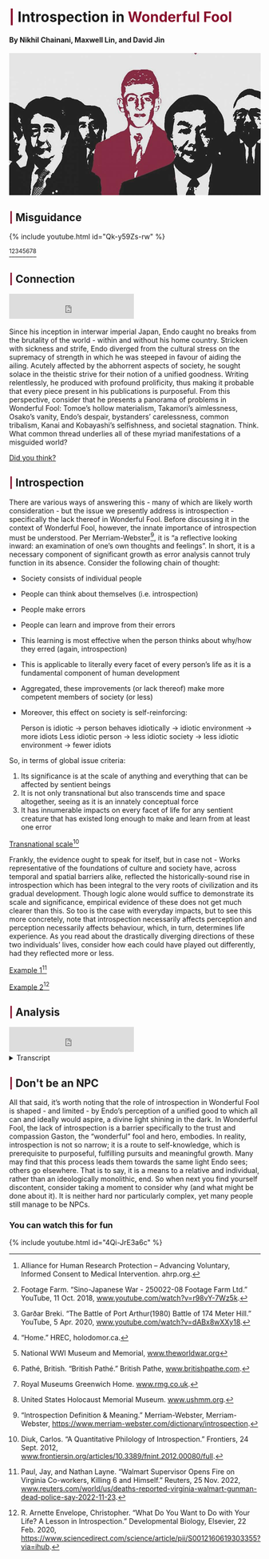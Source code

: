 # <span style="color: #880D2C">|</span> Introspection in <span style="color: #880D2C"> Wonderful Fool </span>

#### By Nikhil Chainani, Maxwell Lin, and David Jin


![This is an image](wonderfool.jpg)


## <span style="color: #880D2C">|</span> Misguidance
{% include youtube.html id="Qk-y59Zs-rw" %}

[^1][^3][^4][^5][^7][^8][^11][^12]

## <span style="color: #880D2C">|</span> Connection
<iframe width="250" height="50" src="https://www.youtube.com/embed/IjyVs3kbZGE" title="YouTube video player" frameborder="0" allow="accelerometer; autoplay; clipboard-write; encrypted-media; gyroscope; picture-in-picture" allowfullscreen></iframe>

Since his inception in interwar imperial Japan, Endo caught no breaks from the brutality of the world - within and without his home country. Stricken with sickness and strife, Endo diverged from the cultural stress on the supremacy of strength in which he was steeped in favour of aiding the ailing. Acutely affected by the abhorrent aspects of society, he sought solace in the theistic strive for their notion of a unified goodness. Writing relentlessly, he produced with profound prolificity, thus making it probable that every piece present in his publications is purposeful. From this perspective, consider that he presents a panorama of problems in Wonderful Fool: Tomoe’s hollow materialism, Takamori’s aimlessness, Osako’s vanity, Endo’s despair, bystanders’ carelessness, common tribalism, Kanai and Kobayashi’s selfishness, and societal stagnation. Think. What common thread underlies all of these myriad manifestations of a misguided world?

[Did you think?](https://docs.google.com/forms/d/124yHCaDCUNAc0mDrndyVyfnh9AyiXDk5wqTz-rl0gcw)

## <span style="color: #880D2C">|</span> Introspection
There are various ways of answering this - many of which are likely worth consideration - but the issue we presently address is introspection - specifically the lack thereof in Wonderful Fool.
Before discussing it in the context of Wonderful Fool, however, the innate importance of introspection must be understood. Per Merriam-Webster[^6], it is “a reflective looking inward: an examination of one’s own thoughts and feelings”. In short, it is a necessary component of significant growth as error analysis cannot truly function in its absence. Consider the following chain of thought:
- Society consists of individual people
- People can think about themselves (i.e. introspection)
- People make errors
- People can learn and improve from their errors
- This learning is most effective when the person thinks about why/how they erred (again, introspection)
- This is applicable to literally every facet of every person’s life as it is a fundamental component of human development
- Aggregated, these improvements (or lack thereof) make more competent members of society (or less)
- Moreover, this effect on society is self-reinforcing:
 
    Person is idiotic -> person behaves idiotically -> idiotic environment -> more idiots
    Less idiotic person -> less idiotic society -> less idiotic environment -> fewer idiots
    
So, in terms of global issue criteria:
1. Its significance is at the scale of anything and everything that can be affected by sentient beings
2. It is not only transnational but also transcends time and space altogether, seeing as it is an innately conceptual force
3. It has innumerable impacts on every facet of life for any sentient creature that has existed long enough to make and learn from at least one error

[Transnational scale](https://www.frontiersin.org/articles/10.3389/fnint.2012.00080/full)[^2]

Frankly, the evidence ought to speak for itself, but in case not - 
Works representative of the foundations of culture and society have, across temporal and spatial barriers alike, reflected the historically-sound rise in introspection which has been integral to the very roots of civilization and its gradual development. Though logic alone would suffice to demonstrate its scale and significance, empirical evidence of these does not get much clearer than this. So too is the case with everyday impacts, but to see this more concretely, note that introspection necessarily affects perception and perception necessarily affects behaviour, which, in turn, determines life experience. As you read about the drastically diverging directions of these two individuals’ lives, consider how each could have played out differently, had they reflected more or less.

[Example 1](https://www.reuters.com/world/us/deaths-reported-virginia-walmart-gunman-dead-police-say-2022-11-23/)[^9]

[Example 2](https://www.sciencedirect.com/science/article/pii/S0012160619303355?via%3Dihub)[^10]

## <span style="color: #880D2C">|</span> Analysis
<iframe width="250" height="50" src="https://www.youtube.com/embed/aQQO0w9aMhs" title="YouTube video player" frameborder="0" allow="accelerometer; autoplay; clipboard-write; encrypted-media; gyroscope; picture-in-picture" allowfullscreen></iframe>

<details>
  <summary>Transcript</summary>
 
- Now, within the bounds of Wonderful Fool, Endo submerges his story in a smothering silence, subtly suggesting through the near total absence of introspection - subverted solely by the sublime saviour Gaston - the necessity of it to surpass susciety’s cyclical sickness. This is best understood from the thematic framework that Wonderful Fool serves to illustrate how susciety desperately needs compassion to fill the void left by modern materialism but tragically lacks it.

 
- This lack cannot be entirely accounted for by any single factor, but the corresponding absence of introspection undoubtedly precludes the deep understanding required to resolve it. It is for this reason that even after the coming of a saviour - such as Gaston, Kaguya, or, in the Christian pantheon, Je-sus himself - people still regress after their saviour must inevitably return to whence they came. Such people may be temporarily inspired to act differently, but if they do not reflect to understand the purpose behind that action, it tends to falter. 

 
- From the exposition, Endo wastes no time establishing the multitude of ills inflicted by people’s misguidance: even in the first paragraph, the pleasant mood established by the visual imagery of blooming trees is immediately interrupted by the discordant voice of Tomoe, followed in near agonizing detail with Takamori’s strategy for dealing with his sister, drawing out the pacing to match Takamori’s sloth and give readers time to realize how purposeless he must be for his procrastination to be his defining characteristic. Endo further frames the two foils with an astute allusion to their namesakes, relative to whom they are measured. In so doing, he directs focus to the relatively abstract idealistic layer of their character, making their less concrete but no less consequential shortcomings more apparent as their clashes continue ceaselessly for the entirety of the next 6 pages. Undoubtedly, readers are meant to note how pitiful it is for Takamori to have nothing more important to think about than his sister’s annoyances and for Tomoe, despite her wealth, to be so discontent as to be angered by her brother’s inadequacy. Endo goes further to make it excessively evident how aimless Takamori is by satirically labeling his reach for a cigarette a “strong act of will” and explicitly stating how this lie-in, rather than any true purpose, is what keeps him going throughout the work week. Tomoe, on the other hand, is shown to be self-motivated in her career pursuits and yet the inordinate anger with which she snaps at him, as Endo illustrates through the exclamation marks used almost exclusively by Tomoe, strongly suggests she is not truly satisfied. Critically, at no point in their responses to their bouts does either sibling think about how they might improve themselves. Their failure, above all, lies in their internal blindness and thus they learn nothing - neither the compassion Endo promotes through Gaston nor even something selfishly satisfying enough to render their petty squabbles as inconsequential to their eyes as those of the reader. Though entirely implied so far, this interpretation rests on the omniscient point of view from which Endo, an exceptionally thorough author, writes. While an absence of introspection would be meaningless in a more limited point of view or from an author that feasibly might neglect rather than deliberately omit such details, it speaks tremendous volumes in Wonderful Fool. Furthermore, Endo overtly references internal depth when, on page 52, he has Takamori point out with somewhat uncharacteristically figurative language that Gaston “may be a man as deep as the ocean, who doesn’t get hung up on all these trivialities”, simultaneously drawing attention to one of Gaston’s distinguishing features and creating the transitory impression of lasting character development before Takamori shatters any such illusion by pivoting this comment into nothing more than another spite toward Tomoe. Here, as previously established, they fail to truly learn from Gaston because they seemingly see only externalities. This trend is consistent across all characters save Gaston, so they will be covered more rapidly:

 
- After the events of the Couillon (that is, embarrassing himself by fleeing with abandon without even attempting to help Tomoe and being called an ape by Gaston), Osako learns absolutely nothing by the time he meets her next on page 136. Despite how Endo repeatedly points out in detail the expressiveness of Tomoe’s face and nose especially, how Osako obviously values Tomoe’s opinion of him, and how clearly disdainful Tomoe had been of him, Osako changed nothing at all. In fact, Endo goes out of his way to make a point of describing how elegantly attired Osako is to further highlight the absurdity of his utterly superficial approach to an issue that, to any sentient being, is obviously caused by his internal hollowness. It is almost comical how completely devoid of thought he must be to not recognize the emptiness of character he has to match his head. It becomes evident that this lack of introspection infests more than a few particular people when, on pages 64 and 65, a mass of spectators make no effort to prevent Gaston from being beaten and, upon realizing his helplessness, are somewhat ashamed, for - verbatim, “some reason or other”. Had he intended it, it is inconceivable that Endo could not have provided more detail; the lack thereof is significant in that, even in reaction to complicity in someone’s beating, they do not even attempt to think about why they feel shame (or else what they did wrong). It is no wonder, then, that in a susciety where introspection’s absence is so pervasive, stagnation abounds, hence Endo’s conception of it as a swamp. The people’s minds are as stuck as the mud and their self-understanding as opaque. 

 
- Even with Endo (the character), who shows himself to be quite thoughtful in planning assassinations, there is no real understanding of self. In recounting his backstory regarding his brother’s execution and family’s deaths, there is no mention of motivation: that is, he spends not so much as a second stepping back to consider what seeking vengeance would do for him - he simply jerks his knee in an emotional response to his brother’s death without a second thought. Had he done so, the truth of vengeance’s immaturity and ultimate futility, which is so obvious to someone who sees so much as a centimeter below the surface, might have dawned on him - saving not just those he would no longer seek to kill from death but also himself from the agonized, utterly nihilistic state into which he fell. The extent of his underlying uncertainty unambiguously emerges at the climax on pages 225 and 226 where all the book’s tension culminates in Endo’s internal schism where, despite purporting to have dedicated his life to getting back at the officers responsible for his brother’s death, he fails to finish the job even with, and I quote, “all his remaining strength”, passing out from the effort as the vigorous voices within vividly depict his dichotomy. Were he truly committed to killing Kobayashi, he would have no such struggle. Undoubtedly, Endo (the author) must have been aware of Daoist ideology given its influence on Japanese philosophy of the time; its tenet of self-knowledge’s centrality is perhaps best expressed in Sun Tzu’s oft-quoted Art of War: “If you know the enemy and know yourself, you need not fear the result of a hundred battles”. Though Endo (the character) knew his enemies well, he knew not himself and therefore failed, unable to stand divided. The less known continuation of the quote follows: “If you know yourself but not the enemy, for every victory gained you will also suffer a defeat”. Such is the tragedy of Endo’s foil in Gaston - he is the only character that introspects and thus the only one to know himself enough to see past the world’s many pitfalls - and yet, being too innocent to fully understand the enemy that is the tendencies of those he sought to help, his altruistic efforts were doomed to go nowhere. Nonetheless, he was the most and only truly purposeful character, and that, even in failure, made his life more meaningful. After returning from getting beaten in the street, Gaston unwaveringly focused on his desire to cultivate trust and compassion, thought about why he was there, and thereby realized the need to leave the comfort of the Higaki’s house, even having the self-awareness to admit: “I’m a coward. Maybe tomorrow my spirit no good. Will want to be at Takamori’s house again”. Notably he does so with neither shame nor hesitation, and is unshakeable in his decision despite his usual agreeableness. This determination contrasts starkly with Endo’s hesitance, demonstrating how even a fool can be greater than the sharpest killer if the latter does not know themself. Gaston maintains this determination by reminding himself of his purpose when overcoming discomfort on pages 102 when he decides to go with Endo and starting on page 174 where, for 7 long pages, he resists Tomoe’s appeals for him to stay. So strong is his will - enabled principally by introspection - that, in his last moments, he even defied death itself long enough to save Endo’s life, tanking blow after blow as still he struggles against the swamp, succumbing solely when Endo’s safety was secure. Sadly, such sentience was not shared - ultimately, when Gaston had to leave, Takamori and Tomoe, representing the rest of the populace, regress to their purposeless lives. In the long term, until they introspect and resolve their problems within, in the swamp they will remain.

 
</details>

## <span style="color: #880D2C">|</span> Don't be an NPC
All that said, it’s worth noting that the role of introspection in Wonderful Fool is shaped - and limited - by Endo’s perception of a unified good to which all can and ideally would aspire, a divine light shining in the dark. In Wonderful Fool, the lack of introspection is a barrier specifically to the trust and compassion Gaston, the “wonderful” fool and hero, embodies. In reality, introspection is not so narrow; it is a route to self-knowledge, which is prerequisite to purposeful, fulfilling pursuits and meaningful growth. Many may find that this process leads them towards the same light Endo sees; others go elsewhere. That is to say, it is a means to a relative and individual, rather than an ideologically monolithic, end. So when next you find yourself discontent, consider taking a moment to consider why (and what might be done about it). It is neither hard nor particularly complex, yet many people still manage to be NPCs.


### You can watch this for fun
{% include youtube.html id="4Qi-JrE3a6c" %}


[^1]: Alliance for Human Research Protection – Advancing Voluntary, Informed Consent to Medical Intervention. ahrp.org.
[^2]: Diuk, Carlos. “A Quantitative Philology of Introspection.” Frontiers, 24 Sept. 2012, www.frontiersin.org/articles/10.3389/fnint.2012.00080/full.
[^3]: Footage Farm. “Sino-Japanese War - 250022-08 Footage Farm Ltd.” YouTube, 11 Oct. 2018, www.youtube.com/watch?v=r98vY-7Wz5k.
[^4]: Garðar Breki. “The Battle of Port Arthur(1980) Battle of 174 Meter Hill.” YouTube, 5 Apr. 2020, www.youtube.com/watch?v=dABx8wXXy18.
[^5]: “Home.” HREC, holodomor.ca.
[^6]: “Introspection Definition & Meaning.” Merriam-Webster, Merriam-Webster, https://www.merriam-webster.com/dictionary/introspection. 
[^7]: National WWI Museum and Memorial, www.theworldwar.org
[^8]: Pathé, British. “British Pathé.” British Pathe, www.britishpathe.com.
[^9]: Paul, Jay, and Nathan Layne. “Walmart Supervisor Opens Fire on Virginia Co-workers, Killing 6 and Himself.” Reuters, 25 Nov. 2022, www.reuters.com/world/us/deaths-reported-virginia-walmart-gunman-dead-police-say-2022-11-23.
[^10]: R. Arnette Envelope, Christopher. “What Do You Want to Do with Your Life? A Lesson in Introspection.” Developmental Biology, Elsevier, 22 Feb. 2020, https://www.sciencedirect.com/science/article/pii/S0012160619303355?via=ihub. 
[^11]: Royal Museums Greenwich Home. www.rmg.co.uk.
[^12]: United States Holocaust Memorial Museum. www.ushmm.org.
